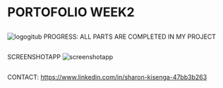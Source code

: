 # PORTOFOLIO WEEK2
##
![logogitub](https://github.com/sharonkisenga/portfolio2/assets/128801550/7c6f2c2b-7323-4d81-ae99-c60bc4c2d831)
PROGRESS: ALL PARTS ARE COMPLETED IN MY PROJECT 
##
SCREENSHOTAPP
![screenshotapp](https://github.com/sharonkisenga/portfolio2/assets/128801550/1a1d413c-bc81-48ed-8471-b397e11b04a1)
##
CONTACT: https://www.linkedin.com/in/sharon-kisenga-47bb3b263
##


